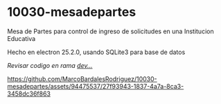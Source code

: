 # 10030-mesadepartes
Mesa de Partes para control de ingreso de solicitudes en una Institucion Educativa

Hecho en electron 25.2.0, usando SQLite3 para base de datos

_Revisar codigo en rama [dev...](https://github.com/MarcoBardalesRodriguez/10030-mesadepartes/tree/dev)_

https://github.com/MarcoBardalesRodriguez/10030-mesadepartes/assets/94475537/27f93943-1837-4a7a-8ca3-3458dc36f863
